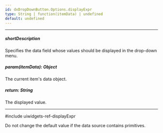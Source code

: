 ```yaml
---
id: dxDropDownButton.Options.displayExpr
type: String | function(itemData) | undefined
default: undefined
---
```

---
##### shortDescription
Specifies the data field whose values should be displayed in the drop-down menu.

##### param(itemData): Object
The current item's data object.

##### return: String
The displayed value.

---
#include uiwidgets-ref-displayExpr

Do not change the default value if the data source contains primitives.